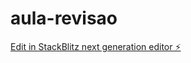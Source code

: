 # aula-revisao

[Edit in StackBlitz next generation editor ⚡️](https://stackblitz.com/~/github.com/joaozin666/aula-revisao)